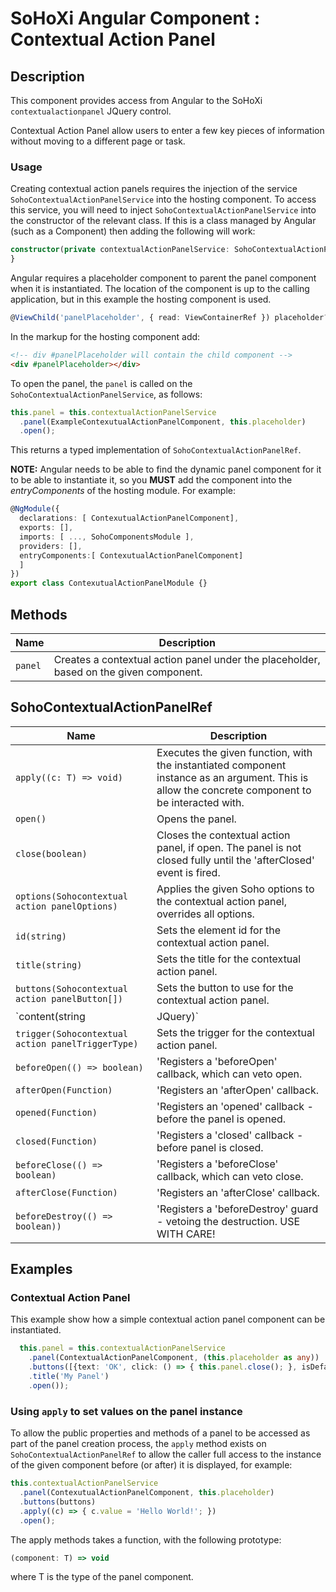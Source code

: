 # SoHoXi Angular Component : Contextual Action Panel

## Description

This component provides access from Angular to the SoHoXi `contextualactionpanel` JQuery control.

Contextual Action Panel allow users to enter a few key pieces of information without moving to a different page or task.

### Usage

Creating contextual action panels requires the injection of the service `SohoContextualActionPanelService` into the hosting component.
To access this service, you will need to inject `SohoContextualActionPanelService` into the constructor of the relevant class.
If this is a class managed by Angular (such as a Component) then adding the following will work:

```typescript
constructor(private contextualActionPanelService: SohoContextualActionPanelService) {
}
```

Angular requires a placeholder component to parent the
panel component when it is instantiated.  The location of the component
is up to the calling application, but in this example the hosting component
is used.

```typescript
@ViewChild('panelPlaceholder', { read: ViewContainerRef }) placeholder?: ViewContainerRef;
```

In the markup for the hosting component add:

```html
<!-- div #panelPlaceholder will contain the child component -->
<div #panelPlaceholder></div>
```

To open the panel, the `panel` is called on the `SohoContextualActionPanelService`, as follows:

```typescript
this.panel = this.contextualActionPanelService
  .panel(ExampleContexutualActionPanelComponent, this.placeholder)
  .open();
```

This returns a typed implementation of `SohoContextualActionPanelRef`.

**NOTE:**  Angular needs to be able to find the dynamic panel component for it to be able to
instantiate it, so you **MUST** add the component into the *entryComponents* of the hosting
module. For example:

```typescript
@NgModule({
  declarations: [ ContexutualActionPanelComponent],
  exports: [],
  imports: [ ..., SohoComponentsModule ],
  providers: [],
  entryComponents:[ ContexutualActionPanelComponent]
  ]
})
export class ContexutualActionPanelModule {}
```

## Methods

| Name | Description |
| --- | --- |
| `panel` | Creates a contextual action panel under the placeholder, based on the given component. |

## SohoContextualActionPanelRef

| Name | Description |
| --- | --- |
| `apply((c: T) => void)` | Executes the given function, with the instantiated component instance as an argument.  This is allow the concrete component to be interacted with. |
| `open()` | Opens the panel. |
| `close(boolean)` | Closes the contextual action panel, if open.  The panel is not closed fully until the 'afterClosed' event is fired. |
| `options(Sohocontextual action panelOptions)` | Applies the given Soho options to the contextual action panel, overrides all options. |
| `id(string)` | Sets the element id for the contextual action panel. |
| `title(string)` | Sets the title for the contextual action panel. |
| `buttons(Sohocontextual action panelButton[])` | Sets the button to use for the contextual action panel. |
| `content(string | JQuery)` | Defines the content of the panel, if not using an Angular component. |
| `trigger(Sohocontextual action panelTriggerType)` | Sets the trigger for the contextual action panel. |
| `beforeOpen(() => boolean)` | 'Registers a 'beforeOpen' callback, which can veto open. |
| `afterOpen(Function)` | 'Registers an 'afterOpen' callback. |
| `opened(Function)` | 'Registers an 'opened' callback - before the panel is opened. |
| `closed(Function)` | 'Registers a 'closed' callback - before panel is closed. |
| `beforeClose(() => boolean)` | 'Registers a 'beforeClose' callback, which can veto close. |
| `afterClose(Function)` | 'Registers an 'afterClose' callback. |
| `beforeDestroy(() => boolean))` | 'Registers a 'beforeDestroy' guard - vetoing the destruction. USE WITH CARE! |

## Examples

### Contextual Action Panel

This example show how a simple contextual action panel component can be instantiated.

```typescript
  this.panel = this.contextualActionPanelService
    .panel(ContextualActionPanelComponent, (this.placeholder as any))
    .buttons([{text: 'OK', click: () => { this.panel.close(); }, isDefault: true}])
    .title('My Panel')
    .open());
```

### Using `apply` to set values on the panel instance

To allow the public properties and methods of a panel to be accessed as
part of the panel creation process, the `apply` method exists on `SohoContextualActionPanelRef`
to allow the caller full access to the instance of the given component before
(or after) it is displayed, for example:

```typescript
this.contextualActionPanelService
  .panel(ContexutualActionPanelComponent, this.placeholder)
  .buttons(buttons)
  .apply((c) => { c.value = 'Hello World!'; })
  .open();
  ```

The apply methods takes a function, with the following prototype:

```typescript
(component: T) => void
```

where T is the type of the panel component.
